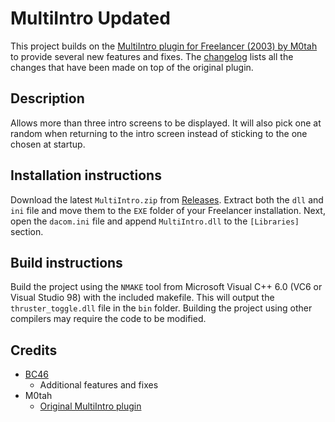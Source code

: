 # MultiIntro Updated
This project builds on the [MultiIntro plugin for Freelancer (2003) by M0tah](https://forge.the-starport.net/projects/multiintro) to provide several new features and fixes.
The [changelog](https://github.com/BC46/MultiIntro-Updated/blob/main/CHANGELOG.md) lists all the changes that have been made on top of the original plugin.

## Description
Allows more than three intro screens to be displayed. It will also pick one at random when returning to the intro screen instead of sticking to the one chosen at startup.

## Installation instructions
Download the latest `MultiIntro.zip` from [Releases](https://github.com/BC46/MultiIntro-Updated/releases). Extract both the `dll` and `ini` file and move them to the `EXE` folder of your Freelancer installation.
Next, open the `dacom.ini` file and append `MultiIntro.dll` to the `[Libraries]` section.

## Build instructions
Build the project using the `NMAKE` tool from Microsoft Visual C++ 6.0 (VC6 or Visual Studio 98) with the included makefile.
This will output the `thruster_toggle.dll` file in the `bin` folder.
Building the project using other compilers may require the code to be modified.

## Credits
- [BC46](https://github.com/BC46)
  - Additional features and fixes
- M0tah
  - [Original MultiIntro plugin](https://forge.the-starport.net/projects/multiintro)
